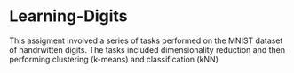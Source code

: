 # Learning-Digits
This assigment involved a series of tasks performed on the MNIST dataset of handrwitten digits. The tasks included dimensionality reduction and then performing clustering (k-means) and classification (kNN)  
